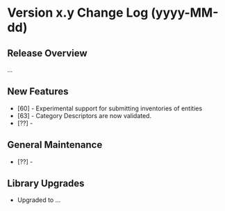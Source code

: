 # Version x.y Change Log (yyyy-MM-dd)

## Release Overview

...

## New Features

* [60] - Experimental support for submitting inventories of entities
* [63] - Category Descriptors are now validated.
* [??] -

## General Maintenance

* [??] -

## Library Upgrades

* Upgraded to ...
